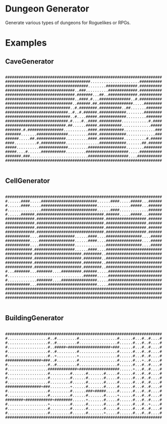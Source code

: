 Dungeon Generator
=================

Generate various types of dungeons for Roguelikes or RPGs.

Examples
========

CaveGenerator
-------------
<pre>
<code>
######################################################################
######################################......................##########
#####################################........##############.##########
###############################..###..........#############.##########
###############################.#######...##..#############.##########
###############################..####.#...##############..#.##########
##############################..######.##.###############.....########
#############################..#.########.##########..##.......#######
############################..#..#.######.############........########
#############################..#....#####.############.........#######
############################.#....#..####.##########............#.####
###########################.##......#####.##########.............#####
#######.#.################...........####.###########..............###
#######.......##############.........####.############.............###
######.....##.#############..........####.###########..........#.#####
####..........#.###########...............############.......##.######
#####..........#############.........#################........########
#####....#......###########.........###################.....##########
#######.###..........................##################....###########
######################################################################
</code>
</pre>

CellGenerator
-------------
<pre>
<code>
######################################################################
#......####.....#########################......####.....#####...######
#......####.....#########################...............#####...######
#...............#########################......####.............######
#......######.##############################.######.....#####...######
#############.##############################.##################.######
#############.##############################.##################.######
#############.##############################.##################.######
#############.##############################.##################.######
###########....################......####....################....#####
###########....################......####....################....#####
###########....################..............################....#####
############.##################......####....#########################
############.#####################.########..#########################
############.#####################.########..#########################
############.#####################.########..#########################
############.#####################.########..#########################
#...#######...#######....#########.######.....########################
#..................................######.....########################
#.............#######....################.....########################
###########...###########################.....########################
######################################################################
######################################################################
######################################################################
</code>
</pre>

BuildingGenerator
-----------------
<pre>
<code>
######################################################################
#..................#..#.........#.................#......#...#..#....#
#..................#..#.........#.................#......#...#..#....#
#..................#..#####+###################+###......#...#..#....#
#..................#..#.........#.................#......#...#..#....#
#..................#..+.........+.................#......#...#..#....#
################+###..#.........#.................#......#...+..#....#
#..................#..#.........#.................#......#...#..#....#
#..................#############+##################......+...#..#....#
#..................#.........#......#.......#.....#......#...#..#....#
#..................#.........#......#.......#.....#......#...#..#....#
#..................#.........#......#.......#.....#......#...#..#....#
################+###.........+......#.......#.....#......#...#..#....#
#..................#.........#......###+#####.....#......#...#..#....#
#..................#.........#......#.......#.....+......#...#..#....#
########+############+########......+.......#.....#......#...#..#....#
#..................+.........#......#.......#.....#......#...#..+....#
#..................#.........#......#.......#.....#......#...#..#....#
#..................#.........#......#.......+.....#......#...#..#....#
######################################################################
</code>
</pre>